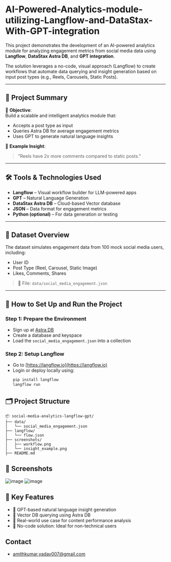 # AI-Powered-Analytics-module-utilizing-Langflow-and-DataStax-With-GPT-integration

This project demonstrates the development of an AI-powered analytics module for analyzing engagement metrics from social media data using **Langflow**, **DataStax Astra DB**, and **GPT integration**.

The solution leverages a no-code, visual approach (Langflow) to create workflows that automate data querying and insight generation based on input post types (e.g., Reels, Carousels, Static Posts).

---

## 🧠 Project Summary

📌 **Objective**:  
Build a scalable and intelligent analytics module that:
- Accepts a post type as input
- Queries Astra DB for average engagement metrics
- Uses GPT to generate natural language insights

📌 **Example Insight**:  
> "Reels have 2x more comments compared to static posts."

---

## 🛠️ Tools & Technologies Used

- **Langflow** – Visual workflow builder for LLM-powered apps  
- **GPT** – Natural Language Generation  
- **DataStax Astra DB** – Cloud-based Vector database  
- **JSON** – Data format for engagement metrics  
- **Python (optional)** – For data generation or testing

---

## 🧾 Dataset Overview

The dataset simulates engagement data from 100 mock social media users, including:
- User ID
- Post Type (Reel, Carousel, Static Image)
- Likes, Comments, Shares

> 📁 File: `data/social_media_engagement.json`

---

## 🔧 How to Set Up and Run the Project

### Step 1: Prepare the Environment
- Sign up at [Astra DB](https://www.datastax.com/astra)
- Create a database and keyspace
- Load the `social_media_engagement.json` into a collection

### Step 2: Setup Langflow
- Go to [https://langflow.io](https://langflow.io)
- Login or deploy locally using:
  ```bash
  pip install langflow
  langflow run

## 🗂️ Project Structure
```
📦 social-media-analytics-langflow-gpt/
├── data/
│   └── social_media_engagement.json
├── langflow/
│   └── flow.json
├── screenshots/
│   ├── workflow.png
│   └── insight_example.png
├── README.md
```

## 📸 Screenshots
![image](https://github.com/user-attachments/assets/85576306-a7d1-4416-9c57-4e339673ab6a)
![image](https://github.com/user-attachments/assets/ce3acb12-5e87-40d4-96ad-d6a45116518c)

## 📌 Key Features

- 🧠 GPT-based natural language insight generation
- 🔗 Vector DB querying using Astra DB
- 🎯 Real-world use case for content performance analysis
- 🚫 No-code solution: Ideal for non-technical users

## Contact
- amithkumar.yadav007@gmail.com
